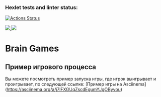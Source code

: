 ### Hexlet tests and linter status:
[![Actions Status](https://github.com/Helgarold/java-project-61/actions/workflows/hexlet-check.yml/badge.svg)](https://github.com/Helgarold/java-project-61/actions)

<a href="https://codeclimate.com/github/Helgarold/java-project-61/maintainability">
    <img src="https://api.codeclimate.com/v1/badges/54bc5947e00b702267dc/maintainability" />
</a>

<a href="https://codeclimate.com/github/Helgarold/java-project-61/test_coverage">
    <img src="https://api.codeclimate.com/v1/badges/54bc5947e00b702267dc/test_coverage" />
</a>


# Brain Games

## Пример игрового процесса
Вы можете посмотреть пример запуска игры, где игрок выигрывает и проигрывает, по следующей ссылке: [Пример игры на Asciinema]
(https://asciinema.org/a/j7lFXGUqZscdEgumYJgOByvou)
